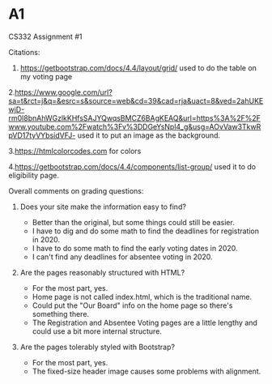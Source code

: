 # A1
CS332 Assignment #1

Citations: 

1. https://getbootstrap.com/docs/4.4/layout/grid/ used to do the table on my voting page

2.https://www.google.com/url?sa=t&rct=j&q=&esrc=s&source=web&cd=39&cad=rja&uact=8&ved=2ahUKEwjD-rm0l8bnAhWGzlkKHfsSAJYQwqsBMCZ6BAgKEAQ&url=https%3A%2F%2Fwww.youtube.com%2Fwatch%3Fv%3DDGeYsNpl4_g&usg=AOvVaw3TkwRpVD17tyVYbsidVFJ- used it to put an image as the background.

3.https://htmlcolorcodes.com for colors

4.https://getbootstrap.com/docs/4.4/components/list-group/ used it to do eligibility page.

Overall comments on grading questions:

1) Does your site make the information easy to find?
    - Better than the original, but some things could still be easier.
    - I have to dig and do some math to find the deadlines for registration in 2020.
    - I have to do some math to find the early voting dates in 2020.
    - I can't find any deadlines for absentee voting in 2020.

2) Are the pages reasonably structured with HTML?
    - For the most part, yes.
    - Home page is not called index.html, which is the traditional name.
    - Could put the "Our Board" info on the home page so there's something there.
    - The Registration and Absentee Voting pages are a little lengthy and could use a bit more internal structure.

3) Are the pages tolerably styled with Bootstrap?
    - For the most part, yes.
    - The fixed-size header image causes some problems with alignment.
